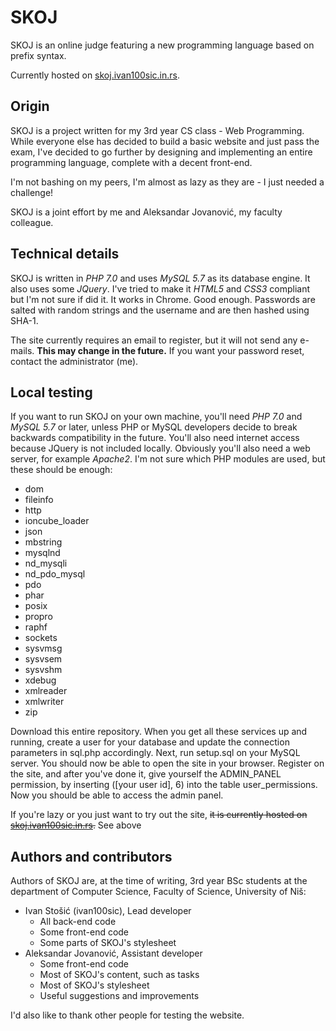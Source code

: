 # SKOJ

SKOJ is an online judge featuring a new programming language based on prefix syntax.

Currently hosted on [skoj.ivan100sic.in.rs](http://skoj.ivan100sic.in.rs).

## Origin

SKOJ is a project written for my 3rd year CS class - Web Programming. While everyone
else has decided to build a basic website and just pass the exam, I've decided to
go further by designing and implementing an entire programming language, complete
with a decent front-end.

I'm not bashing on my peers, I'm almost as lazy as they are - I just needed a challenge!

SKOJ is a joint effort by me and Aleksandar Jovanović, my faculty colleague.

## Technical details

SKOJ is written in *PHP 7.0*  and uses *MySQL 5.7* as its database engine. It also uses
some *JQuery*. I've tried to make it *HTML5* and *CSS3* compliant but I'm not sure if did
it. It works in Chrome. Good enough. Passwords are salted with random strings and
the username and are then hashed using SHA-1.

The site currently requires an email to register, but it will not send any e-mails.
**This may change in the future.** If you want your password reset, contact the administrator (me).

## Local testing

If you want to run SKOJ on your own machine, you'll need *PHP 7.0* and *MySQL 5.7* or later,
unless PHP or MySQL developers decide to break backwards compatibility in the future. You'll
also need internet access because JQuery is not included locally. Obviously you'll also need
a web server, for example *Apache2*. I'm not sure which PHP modules are used, but these
should be enough:

+ dom
+ fileinfo
+ http
+ ioncube_loader
+ json
+ mbstring
+ mysqlnd
+ nd_mysqli
+ nd_pdo_mysql
+ pdo
+ phar
+ posix
+ propro
+ raphf
+ sockets
+ sysvmsg
+ sysvsem
+ sysvshm
+ xdebug
+ xmlreader
+ xmlwriter
+ zip

Download this entire repository. When you get all these services up and running,
create a user for your database and update the connection parameters in sql.php
accordingly. Next, run setup.sql on your MySQL server. You should now be able to
open the site in your browser. Register on the site, and after you've done it,
give yourself the ADMIN_PANEL permission, by inserting ([your user id], 6) into
the table user_permissions. Now you should be able to access the admin panel.

If you're lazy or you just want to try out the site, ~~it is currently hosted on 
[skoj.ivan100sic.in.rs](http://skoj.ivan100sic.in.rs).~~ See above

## Authors and contributors

Authors of SKOJ are, at the time of writing, 3rd year BSc students at the
department of Computer Science, Faculty of Science, University of Niš:

+ Ivan Stošić (ivan100sic), Lead developer
  * All back-end code
  * Some front-end code
  * Some parts of SKOJ's stylesheet
+ Aleksandar Jovanović, Assistant developer
  * Some front-end code
  * Most of SKOJ's content, such as tasks
  * Most of SKOJ's stylesheet
  * Useful suggestions and improvements
  
I'd also like to thank other people for testing the website. 
